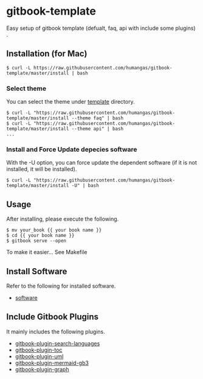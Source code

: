 # gitbook-template
Easy setup of gitbook template (defualt, faq, api with include some plugins) .

## Installation (for Mac)
```
$ curl -L https://raw.githubusercontent.com/humangas/gitbook-template/master/install | bash
```

### Select theme
You can select the theme under [template](https://github.com/humangas/gitbook-template/tree/master/template) directory.

```
$ curl -L "https://raw.githubusercontent.com/humangas/gitbook-template/master/install --theme faq" | bash
$ curl -L "https://raw.githubusercontent.com/humangas/gitbook-template/master/install --theme api" | bash
...
```

### Install and Force Update depecies software
With the -U option, you can force update the dependent software (if it is not installed, it will be installed).

```
$ curl -L "https://raw.githubusercontent.com/humangas/gitbook-template/master/install -U" | bash
```


## Usage
After installing, please execute the following.

```
$ mv your_book {{ your book name }}
$ cd {{ your book name }}
$ gitbook serve --open
```

To make it easier... See Makefile

## Install Software
Refer to the following for installed software.

- [software](https://github.com/humangas/gitbook-template/blob/master/install#L37)

## Include Gitbook Plugins
It mainly includes the following plugins.

- [gitbook-plugin-search-languages](https://www.npmjs.com/package/gitbook-plugin-search-languages)
- [gitbook-plugin-toc](https://github.com/whzhyh/gitbook-plugin-toc)
- [gitbook-plugin-uml](https://plugins.gitbook.com/plugin/uml)
- [gitbook-plugin-mermaid-gb3](https://plugins.gitbook.com/plugin/mermaid-gb3)
- [gitbook-plugin-graph](https://github.com/cjam/gitbook-plugin-graph)

